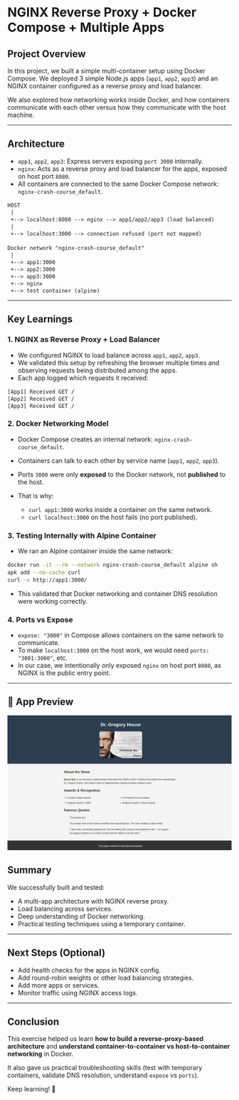 # NGINX Reverse Proxy + Docker Compose + Multiple Apps

## Project Overview

In this project, we built a simple multi-container setup using Docker Compose. We deployed 3 simple Node.js apps (`app1`, `app2`, `app3`) and an NGINX container configured as a reverse proxy and load balancer.

We also explored how networking works inside Docker, and how containers communicate with each other versus how they communicate with the host machine.

---

## Architecture

* `app1`, `app2`, `app3`: Express servers exposing `port 3000` internally.
* `nginx`: Acts as a reverse proxy and load balancer for the apps, exposed on host port `8080`.
* All containers are connected to the same Docker Compose network: `nginx-crash-course_default`.

```
HOST
 |
 +--> localhost:8080 --> nginx --> app1/app2/app3 (load balanced)
 |
 +--> localhost:3000 --> connection refused (port not mapped)

Docker network "nginx-crash-course_default"
 |
 +--> app1:3000
 +--> app2:3000
 +--> app3:3000
 +--> nginx
 +--> test container (alpine)
```

---

## Key Learnings

### 1. NGINX as Reverse Proxy + Load Balancer

* We configured NGINX to load balance across `app1`, `app2`, `app3`.
* We validated this setup by refreshing the browser multiple times and observing requests being distributed among the apps.
* Each app logged which requests it received:

```
[App1] Received GET /
[App2] Received GET /
[App3] Received GET /
```

### 2. Docker Networking Model

* Docker Compose creates an internal network: `nginx-crash-course_default`.
* Containers can talk to each other by service name (`app1`, `app2`, `app3`).
* Ports `3000` were only **exposed** to the Docker network, not **published** to the host.
* That is why:

  * `curl app1:3000` works inside a container on the same network.
  * `curl localhost:3000` on the host fails (no port published).

### 3. Testing Internally with Alpine Container

* We ran an Alpine container inside the same network:

```bash
docker run -it --rm --network nginx-crash-course_default alpine sh
apk add --no-cache curl
curl -v http://app1:3000/
```

* This validated that Docker networking and container DNS resolution were working correctly.

### 4. Ports vs Expose

* `expose: "3000"` in Compose allows containers on the same network to communicate.
* To make `localhost:3000` on the host work, we would need `ports: "3001:3000"`, etc.
* In our case, we intentionally only exposed `nginx` on host port `8080`, as NGINX is the public entry point.

---

## 📸 App Preview
![App Homepage](public/images/homepage.png)

## Summary

We successfully built and tested:

* A multi-app architecture with NGINX reverse proxy.
* Load balancing across services.
* Deep understanding of Docker networking.
* Practical testing techniques using a temporary container.

---

## Next Steps (Optional)

* Add health checks for the apps in NGINX config.
* Add round-robin weights or other load balancing strategies.
* Add more apps or services.
* Monitor traffic using NGINX access logs.

---

## Conclusion

This exercise helped us learn **how to build a reverse-proxy-based architecture** and **understand container-to-container vs host-to-container networking** in Docker.

It also gave us practical troubleshooting skills (test with temporary containers, validate DNS resolution, understand `expose` vs `ports`).

Keep learning! 🚀
